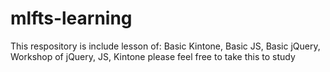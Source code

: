 # mlfts-learning
This respository is include lesson of: Basic Kintone, Basic JS, Basic jQuery, Workshop of jQuery, JS, Kintone please feel free to take this to study
